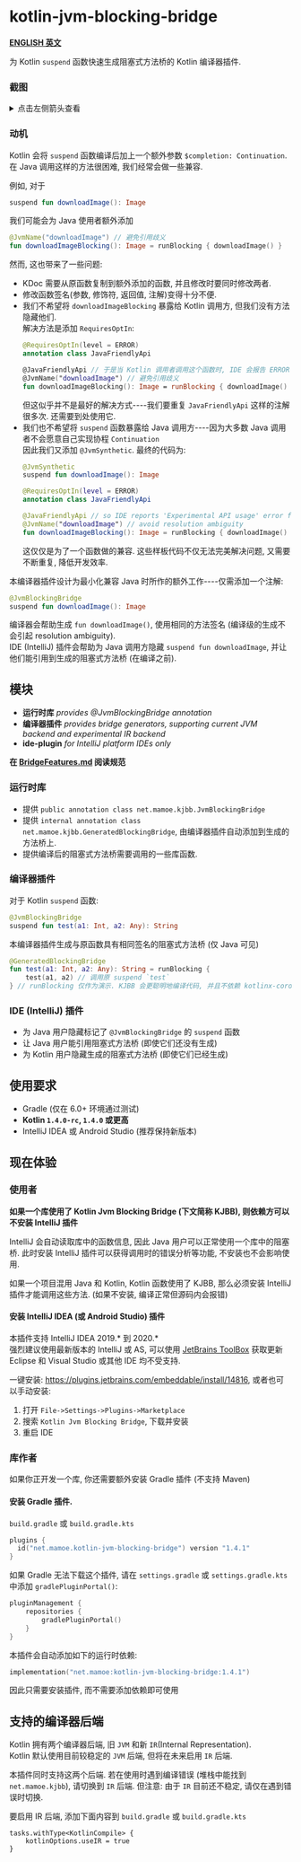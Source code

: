 # kotlin-jvm-blocking-bridge

**[ENGLISH 英文](./README.md)**

为 Kotlin `suspend` 函数快速生成阻塞式方法桥的 Kotlin 编译器插件.

### 截图
<details>

<summary>点击左侧箭头查看</summary>

Kotlin 挂起函数:  
![image_2.png](https://i.loli.net/2020/08/08/d5cYwhQqeuj8Nvf.png)

阻塞式方法桥调用:  
![image.png](https://i.loli.net/2020/08/08/tJyGeOcB8E4muQ5.png)

文档和跳转支持:  
![image_1.png](https://i.loli.net/2020/08/08/koCl6zj4OAJ5aUN.png)

</details>

### 动机
Kotlin 会将 `suspend` 函数编译后加上一个额外参数 `$completion: Continuation`. 在 Java 调用这样的方法很困难, 我们经常会做一些兼容.

例如, 对于
```kotlin
suspend fun downloadImage(): Image
```
我们可能会为 Java 使用者额外添加
```kotlin
@JvmName("downloadImage") // 避免引用歧义
fun downloadImageBlocking(): Image = runBlocking { downloadImage() }
```

然而, 这也带来了一些问题:
- KDoc 需要从原函数复制到额外添加的函数, 并且修改时要同时修改两者.
- 修改函数签名(参数, 修饰符, 返回值, 注解)变得十分不便.
- 我们不希望将 `downloadImageBlocking` 暴露给 Kotlin 调用方, 但我们没有方法隐藏他们.  
  解决方法是添加 `RequiresOptIn`:
  ```kotlin
  @RequiresOptIn(level = ERROR)
  annotation class JavaFriendlyApi
  
  @JavaFriendlyApi // 于是当 Kotlin 调用者调用这个函数时, IDE 会报告 ERROR 级别的错误 'Experimental API usage'
  @JvmName("downloadImage") // 避免引用歧义
  fun downloadImageBlocking(): Image = runBlocking { downloadImage() }
  ```
  但这似乎并不是最好的解决方式----我们要重复 `JavaFriendlyApi` 这样的注解很多次. 还需要到处使用它.
- 我们也不希望将 `suspend` 函数暴露给 Java 调用方----因为大多数 Java 调用者不会愿意自己实现协程 `Continuation`  
  因此我们又添加 `@JvmSynthetic`. 最终的代码为:
  ```kotlin
  @JvmSynthetic
  suspend fun downloadImage(): Image

  @RequiresOptIn(level = ERROR)
  annotation class JavaFriendlyApi
  
  @JavaFriendlyApi // so IDE reports 'Experimental API usage' error for calling from Kotlin.
  @JvmName("downloadImage") // avoid resolution ambiguity
  fun downloadImageBlocking(): Image = runBlocking { downloadImage() }
  ```
  这仅仅是为了一个函数做的兼容. 这些样板代码不仅无法完美解决问题, 又需要不断重复, 降低开发效率.

本编译器插件设计为最小化兼容 Java 时所作的额外工作----仅需添加一个注解:
```kotlin
@JvmBlockingBridge
suspend fun downloadImage(): Image
```
编译器会帮助生成 `fun downloadImage()`, 使用相同的方法签名 (编译级的生成不会引起 resolution ambiguity).  
IDE (IntelliJ) 插件会帮助为 Java 调用方隐藏 `suspend fun downloadImage`, 并让他们能引用到生成的阻塞式方法桥 (在编译之前).

## 模块
- **运行时库**  *provides @JvmBlockingBridge annotation*
- **编译器插件**  *provides bridge generators, supporting current JVM backend and experimental IR backend*
- **ide-plugin**  *for IntelliJ platform IDEs only*

**在 [BridgeFeatures.md](BridgeFeatures.md) 阅读规范**

### 运行时库

- 提供 `public annotation class net.mamoe.kjbb.JvmBlockingBridge`
- 提供 `internal annotation class net.mamoe.kjbb.GeneratedBlockingBridge`, 由编译器插件自动添加到生成的方法桥上.
- 提供编译后的阻塞式方法桥需要调用的一些库函数.

### 编译器插件

对于 Kotlin `suspend` 函数:
```kotlin
@JvmBlockingBridge
suspend fun test(a1: Int, a2: Any): String
```

本编译器插件生成与原函数具有相同签名的阻塞式方法桥 (仅 Java 可见)
```kotlin
@GeneratedBlockingBridge
fun test(a1: Int, a2: Any): String = runBlocking { 
    test(a1, a2) // 调用原 suspend `test`  
} // runBlocking 仅作为演示. KJBB 会更聪明地编译代码, 并且不依赖 kotlinx-coroutines-core.
```

### IDE (IntelliJ) 插件

- 为 Java 用户隐藏标记了 `@JvmBlockingBridge` 的 `suspend` 函数
- 让 Java 用户能引用阻塞式方法桥 (即使它们还没有生成)
- 为 Kotlin 用户隐藏生成的阻塞式方法桥 (即使它们已经生成)

## 使用要求
- Gradle (仅在 6.0+ 环境通过测试)
- **Kotlin `1.4.0-rc`, `1.4.0` 或更高**
- IntelliJ IDEA 或 Android Studio (推荐保持新版本)

## 现在体验

### 使用者
**如果一个库使用了 Kotlin Jvm Blocking Bridge (下文简称 KJBB), 则依赖方可以不安装 IntelliJ 插件**

IntelliJ 会自动读取库中的函数信息, 因此 Java 用户可以正常使用一个库中的阻塞桥. 此时安装 IntelliJ 插件可以获得调用时的错误分析等功能, 不安装也不会影响使用.

如果一个项目混用 Java 和 Kotlin, Kotlin 函数使用了 KJBB, 那么必须安装 IntelliJ 插件才能调用这些方法. (如果不安装, 编译正常但源码内会报错)


#### **安装 IntelliJ IDEA (或 Android Studio) 插件**
   本插件支持 IntelliJ IDEA 2019.\* 到 2020.\*  
   强烈建议使用最新版本的 IntelliJ 或 AS, 可以使用 [JetBrains ToolBox](https://www.jetbrains.com/toolbox-app/) 获取更新  
   Eclipse 和 Visual Studio 或其他 IDE 均不受支持.
   
   一键安装: https://plugins.jetbrains.com/embeddable/install/14816, 或者也可以手动安装:

   1. 打开 `File->Settings->Plugins->Marketplace`
   2. 搜索 `Kotlin Jvm Blocking Bridge`, 下载并安装
   3. 重启 IDE


### 库作者
如果你正开发一个库, 你还需要额外安装 Gradle 插件 (不支持 Maven)

#### **安装 Gradle 插件.**

`build.gradle` 或 `build.gradle.kts`
```kotlin
plugins {
  id("net.mamoe.kotlin-jvm-blocking-bridge") version "1.4.1"
}
```

如果 Gradle 无法下载这个插件, 请在 `settings.gradle` 或 `settings.gradle.kts` 中添加 `gradlePluginPortal()`:
```kotlin
pluginManagement {
    repositories {
        gradlePluginPortal()
    }
}
```

本插件会自动添加如下的运行时依赖:
```kotlin
implementation("net.mamoe:kotlin-jvm-blocking-bridge:1.4.1")
```
因此只需要安装插件, 而不需要添加依赖即可使用

## 支持的编译器后端

Kotlin 拥有两个编译器后端, 旧 `JVM` 和新 `IR`(Internal Representation).  
Kotlin 默认使用目前较稳定的 `JVM` 后端, 但将在未来启用 `IR` 后端.

本插件同时支持这两个后端. 若在使用时遇到编译错误 (堆栈中能找到 `net.mamoe.kjbb`), 请切换到 `IR` 后端.
但注意: 由于 `IR` 目前还不稳定, 请仅在遇到错误时切换.

要启用 IR 后端, 添加下面内容到 `build.gradle` 或 `build.gradle.kts`
```kotlin=
tasks.withType<KotlinCompile> {
    kotlinOptions.useIR = true
}
```
